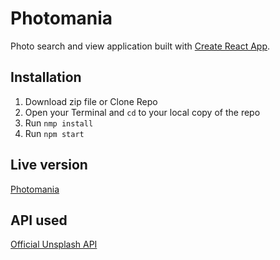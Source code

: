 # Photomania

Photo search and view application built with [Create React App](https://github.com/facebook/create-react-app).

## Installation

1. Download zip file or Clone Repo
2. Open your Terminal and `cd` to your local copy of the repo
3. Run `nmp install`
4. Run `npm start`

## Live version

[Photomania](https://photomania-react-project.netlify.app)

## API used

[Official Unsplash API](https://unsplash.com/developers)
